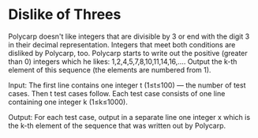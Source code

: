 # Dislike of Threes
Polycarp doesn't like integers that are divisible by 3 or end with the digit 3 in their decimal representation. Integers that meet both conditions are disliked by Polycarp, too.
Polycarp starts to write out the positive (greater than 0) integers which he likes: 1,2,4,5,7,8,10,11,14,16,…. Output the k-th element of this sequence (the elements are numbered from 1).

Input: The first line contains one integer t (1≤t≤100) — the number of test cases. Then t test cases follow.
Each test case consists of one line containing one integer k (1≤k≤1000).

Output: For each test case, output in a separate line one integer x which is the k-th element of the sequence that was written out by Polycarp.